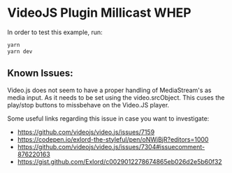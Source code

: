 # VideoJS Plugin Millicast WHEP

In order to test this example, run:

```bash
yarn
yarn dev
```

## Known Issues:

Video.js does not seem to have a proper handling of MediaStream's as media input. As it needs to be set using the video.srcObject. This cuses the play/stop buttons to missbehave on the Video.JS player.

Some useful links regarding this issue in case you want to investigate:
* https://github.com/videojs/video.js/issues/7159
* https://codepen.io/exlord-the-styleful/pen/oNWjBjR?editors=1000
* https://github.com/videojs/video.js/issues/7304#issuecomment-876220163
* https://gist.github.com/Exlord/c0029012278674865eb026d2e5b60f32
